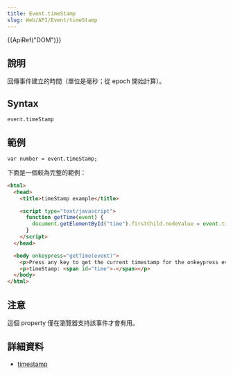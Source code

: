 ```yaml
---
title: Event.timeStamp
slug: Web/API/Event/timeStamp
---
```


{{ApiRef("DOM")}}

## 說明

回傳事件建立的時間（單位是毫秒；從 epoch 開始計算）。

## Syntax

```plain
event.timeStamp
```

## 範例

```plain
var number = event.timeStamp;
```

下面是一個較為完整的範例：

```html
<html>
  <head>
    <title>timeStamp example</title>

    <script type="text/javascript">
      function getTime(event) {
        document.getElementById("time").firstChild.nodeValue = event.timeStamp;
      }
    </script>
  </head>

  <body onkeypress="getTime(event)">
    <p>Press any key to get the current timestamp for the onkeypress event.</p>
    <p>timeStamp: <span id="time">-</span></p>
  </body>
</html>
```

## 注意

這個 property 僅在瀏覽器支持該事件才會有用。

## 詳細資料

- [timestamp](http://www.w3.org/TR/2000/REC-DOM-Level-2-Events-20001113/events.html#Events-Event-timeStamp)
